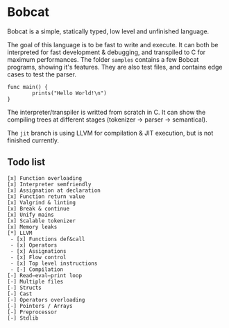 # Bobcat

Bobcat is a simple, statically typed, low level and unfinished language.

The goal of this language is to be fast to write and execute. It can both be interpreted for fast development & debugging, and transpiled to C for maximum performances.
The folder `samples` contains a few Bobcat programs, showing it's features. They are also test files, and contains edge cases to test the parser.

```
func main() { 
        prints("Hello World!\n")
}
```

The interpreter/transpiler is writted from scratch in C. It can show the compiling trees at different stages (tokenizer -> parser -> semantical).

The `jit` branch is using LLVM for compilation & JIT execution, but is not finished currently.

## Todo list
```
[x] Function overloading
[x] Interpreter semfriendly
[x] Assignation at declaration
[x] Function return value
[x] Valgrind & linting
[x] Break & continue
[x] Unify mains
[x] Scalable tokenizer
[x] Memory leaks
[*] LLVM
 - [x] Functions def&call
 - [x] Operators
 - [x] Assignations
 - [x] Flow control
 - [x] Top level instructions
 - [-] Compilation
[-] Read–eval–print loop
[-] Multiple files
[-] Structs
[-] Cast
[-] Operators overloading
[-] Pointers / Arrays
[-] Preprocessor
[-] Stdlib
```
